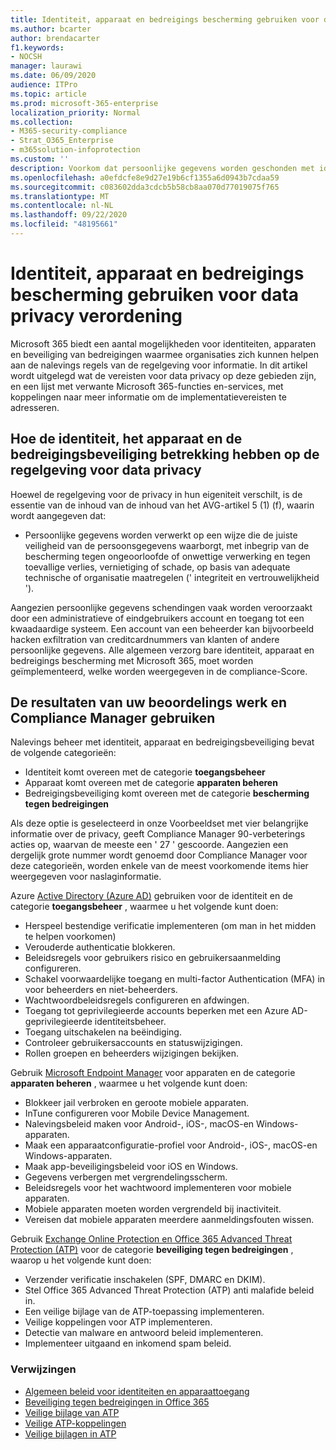 ```yaml
---
title: Identiteit, apparaat en bedreigings bescherming gebruiken voor data privacy verordening
ms.author: bcarter
author: brendacarter
f1.keywords:
- NOCSH
manager: laurawi
ms.date: 06/09/2020
audience: ITPro
ms.topic: article
ms.prod: microsoft-365-enterprise
localization_priority: Normal
ms.collection:
- M365-security-compliance
- Strat_O365_Enterprise
- m365solution-infoprotection
ms.custom: ''
description: Voorkom dat persoonlijke gegevens worden geschonden met identiteits-, service-en Threat Protection-Services van Microsoft 365.
ms.openlocfilehash: a0efdcfe8e9d27e19b6cf1355a6d0943b7cdaa59
ms.sourcegitcommit: c083602dda3cdcb5b58cb8aa070d77019075f765
ms.translationtype: MT
ms.contentlocale: nl-NL
ms.lasthandoff: 09/22/2020
ms.locfileid: "48195661"
---
```

# <a name="use-identity-device-and-threat-protection-for-data-privacy-regulation"></a>Identiteit, apparaat en bedreigings bescherming gebruiken voor data privacy verordening

Microsoft 365 biedt een aantal mogelijkheden voor identiteiten, apparaten en beveiliging van bedreigingen waarmee organisaties zich kunnen helpen aan de nalevings regels van de regelgeving voor informatie. In dit artikel wordt uitgelegd wat de vereisten voor data privacy op deze gebieden zijn, en een lijst met verwante Microsoft 365-functies en-services, met koppelingen naar meer informatie om de implementatievereisten te adresseren.

## <a name="how-identity-device-and-threat-protection-relate-to-data-privacy-regulation"></a>Hoe de identiteit, het apparaat en de bedreigingsbeveiliging betrekking hebben op de regelgeving voor data privacy

Hoewel de regelgeving voor de privacy in hun eigeniteit verschilt, is de essentie van de inhoud van de inhoud van het AVG-artikel 5 (1) (f), waarin wordt aangegeven dat: 

- Persoonlijke gegevens worden verwerkt op een wijze die de juiste veiligheid van de persoonsgegevens waarborgt, met inbegrip van de bescherming tegen ongeoorloofde of onwettige verwerking en tegen toevallige verlies, vernietiging of schade, op basis van adequate technische of organisatie maatregelen (' integriteit en vertrouwelijkheid ').

Aangezien persoonlijke gegevens schendingen vaak worden veroorzaakt door een administratieve of eindgebruikers account en toegang tot een kwaadaardige systeem. Een account van een beheerder kan bijvoorbeeld hacken exfiltration van creditcardnummers van klanten of andere persoonlijke gegevens. Alle algemeen verzorg bare identiteit, apparaat en bedreigings bescherming met Microsoft 365, moet worden geïmplementeerd, welke worden weergegeven in de compliance-Score.

## <a name="using-the-results-of-your-assessment-work-and-compliance-manager"></a>De resultaten van uw beoordelings werk en Compliance Manager gebruiken

Nalevings beheer met identiteit, apparaat en bedreigingsbeveiliging bevat de volgende categorieën:

- Identiteit komt overeen met de categorie **toegangsbeheer**
- Apparaat komt overeen met de categorie **apparaten beheren**
- Bedreigingsbeveiliging komt overeen met de categorie **bescherming tegen bedreigingen**
 
Als deze optie is geselecteerd in onze Voorbeeldset met vier belangrijke informatie over de privacy, geeft Compliance Manager 90-verbeterings acties op, waarvan de meeste een ' 27 ' gescoorde. Aangezien een dergelijk grote nummer wordt genoemd door Compliance Manager voor deze categorieën, worden enkele van de meest voorkomende items hier weergegeven voor naslaginformatie.

Azure [Active Directory (Azure AD)](https://azure.microsoft.com/services/active-directory/) gebruiken voor de identiteit en de categorie **toegangsbeheer** , waarmee u het volgende kunt doen:

- Herspeel bestendige verificatie implementeren (om man in het midden te helpen voorkomen)
- Verouderde authenticatie blokkeren.
- Beleidsregels voor gebruikers risico en gebruikersaanmelding configureren.
- Schakel voorwaardelijke toegang en multi-factor Authentication (MFA) in voor beheerders en niet-beheerders.
- Wachtwoordbeleidsregels configureren en afdwingen.
- Toegang tot geprivilegieerde accounts beperken met een Azure AD-geprivilegieerde identiteitsbeheer.
- Toegang uitschakelen na beëindiging.
- Controleer gebruikersaccounts en statuswijzigingen.
- Rollen groepen en beheerders wijzigingen bekijken.

Gebruik [Microsoft Endpoint Manager](https://www.microsoft.com/microsoft-365/microsoft-endpoint-manager) voor apparaten en de categorie **apparaten beheren** , waarmee u het volgende kunt doen:

- Blokkeer jail verbroken en geroote mobiele apparaten.
- InTune configureren voor Mobile Device Management.
- Nalevingsbeleid maken voor Android-, iOS-, macOS-en Windows-apparaten.
- Maak een apparaatconfiguratie-profiel voor Android-, iOS-, macOS-en Windows-apparaten.
- Maak app-beveiligingsbeleid voor iOS en Windows.
- Gegevens verbergen met vergrendelingsscherm.
- Beleidsregels voor het wachtwoord implementeren voor mobiele apparaten.
- Mobiele apparaten moeten worden vergrendeld bij inactiviteit.
- Vereisen dat mobiele apparaten meerdere aanmeldingsfouten wissen.

Gebruik [Exchange Online Protection en Office 365 Advanced Threat Protection (ATP)](../security/office-365-security/office-365-atp.md) voor de categorie **beveiliging tegen bedreigingen** , waarop u het volgende kunt doen:

- Verzender verificatie inschakelen (SPF, DMARC en DKIM).
- Stel Office 365 Advanced Threat Protection (ATP) anti malafide beleid in.
- Een veilige bijlage van de ATP-toepassing implementeren.
- Veilige koppelingen voor ATP implementeren.
- Detectie van malware en antwoord beleid implementeren.
- Implementeer uitgaand en inkomend spam beleid.

### <a name="references"></a>Verwijzingen

- [Algemeen beleid voor identiteiten en apparaattoegang](../enterprise/identity-access-policies.md)
- [Beveiliging tegen bedreigingen in Office 365](https://support.office.com/article/protect-against-threats-in-office-365-b10023f6-f30f-45d3-b3ad-b71aa4aa0d58)
- [Veilige bijlage van ATP](../security/office-365-security/atp-safe-attachments.md)
- [Veilige ATP-koppelingen](../security/office-365-security/atp-safe-links.md)
- [Veilige bijlagen in ATP](../security/office-365-security/safe-docs.md)
